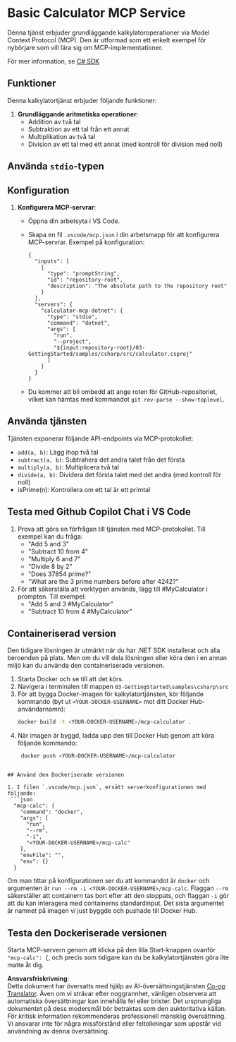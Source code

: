 <!--
CO_OP_TRANSLATOR_METADATA:
{
  "original_hash": "882aae00f1d3f007e20d03b883f44afa",
  "translation_date": "2025-07-13T22:16:40+00:00",
  "source_file": "03-GettingStarted/samples/csharp/README.md",
  "language_code": "sv"
}
-->
# Basic Calculator MCP Service

Denna tjänst erbjuder grundläggande kalkylatoroperationer via Model Context Protocol (MCP). Den är utformad som ett enkelt exempel för nybörjare som vill lära sig om MCP-implementationer.

För mer information, se [C# SDK](https://github.com/modelcontextprotocol/csharp-sdk)

## Funktioner

Denna kalkylatortjänst erbjuder följande funktioner:

1. **Grundläggande aritmetiska operationer**:
   - Addition av två tal
   - Subtraktion av ett tal från ett annat
   - Multiplikation av två tal
   - Division av ett tal med ett annat (med kontroll för division med noll)

## Använda `stdio`-typen

## Konfiguration

1. **Konfigurera MCP-servrar**:
   - Öppna din arbetsyta i VS Code.
   - Skapa en fil `.vscode/mcp.json` i din arbetsmapp för att konfigurera MCP-servrar. Exempel på konfiguration:

     ```jsonc
     {
       "inputs": [
         {
           "type": "promptString",
           "id": "repository-root",
           "description": "The absolute path to the repository root"
         }
       ],
       "servers": {
         "calculator-mcp-dotnet": {
           "type": "stdio",
           "command": "dotnet",
           "args": [
             "run",
             "--project",
             "${input:repository-root}/03-GettingStarted/samples/csharp/src/calculator.csproj"
           ]
         }
       }
     }
     ```

   - Du kommer att bli ombedd att ange roten för GitHub-repositoriet, vilket kan hämtas med kommandot `git rev-parse --show-toplevel`.

## Använda tjänsten

Tjänsten exponerar följande API-endpoints via MCP-protokollet:

- `add(a, b)`: Lägg ihop två tal
- `subtract(a, b)`: Subtrahera det andra talet från det första
- `multiply(a, b)`: Multiplicera två tal
- `divide(a, b)`: Dividera det första talet med det andra (med kontroll för noll)
- isPrime(n): Kontrollera om ett tal är ett primtal

## Testa med Github Copilot Chat i VS Code

1. Prova att göra en förfrågan till tjänsten med MCP-protokollet. Till exempel kan du fråga:
   - "Add 5 and 3"
   - "Subtract 10 from 4"
   - "Multiply 6 and 7"
   - "Divide 8 by 2"
   - "Does 37854 prime?"
   - "What are the 3 prime numbers before after 4242?"
2. För att säkerställa att verktygen används, lägg till #MyCalculator i prompten. Till exempel:
   - "Add 5 and 3 #MyCalculator"
   - "Subtract 10 from 4 #MyCalculator"

## Containeriserad version

Den tidigare lösningen är utmärkt när du har .NET SDK installerat och alla beroenden på plats. Men om du vill dela lösningen eller köra den i en annan miljö kan du använda den containeriserade versionen.

1. Starta Docker och se till att det körs.
1. Navigera i terminalen till mappen `03-GettingStarted\samples\csharp\src`
1. För att bygga Docker-imagen för kalkylatortjänsten, kör följande kommando (byt ut `<YOUR-DOCKER-USERNAME>` mot ditt Docker Hub-användarnamn):
   ```bash
   docker build -t <YOUR-DOCKER-USERNAME>/mcp-calculator .
   ```
1. När imagen är byggd, ladda upp den till Docker Hub genom att köra följande kommando:
   ```bash
    docker push <YOUR-DOCKER-USERNAME>/mcp-calculator
  ```

## Använd den Dockeriserade versionen

1. I filen `.vscode/mcp.json`, ersätt serverkonfigurationen med följande:
   ```json
    "mcp-calc": {
      "command": "docker",
      "args": [
        "run",
        "--rm",
        "-i",
        "<YOUR-DOCKER-USERNAME>/mcp-calc"
      ],
      "envFile": "",
      "env": {}
    }
   ```
   Om man tittar på konfigurationen ser du att kommandot är `docker` och argumenten är `run --rm -i <YOUR-DOCKER-USERNAME>/mcp-calc`. Flaggan `--rm` säkerställer att containern tas bort efter att den stoppats, och flaggan `-i` gör att du kan interagera med containerns standardinput. Det sista argumentet är namnet på imagen vi just byggde och pushade till Docker Hub.

## Testa den Dockeriserade versionen

Starta MCP-servern genom att klicka på den lilla Start-knappen ovanför `"mcp-calc": {`, och precis som tidigare kan du be kalkylatortjänsten göra lite matte åt dig.

**Ansvarsfriskrivning**:  
Detta dokument har översatts med hjälp av AI-översättningstjänsten [Co-op Translator](https://github.com/Azure/co-op-translator). Även om vi strävar efter noggrannhet, vänligen observera att automatiska översättningar kan innehålla fel eller brister. Det ursprungliga dokumentet på dess modersmål bör betraktas som den auktoritativa källan. För kritisk information rekommenderas professionell mänsklig översättning. Vi ansvarar inte för några missförstånd eller feltolkningar som uppstår vid användning av denna översättning.